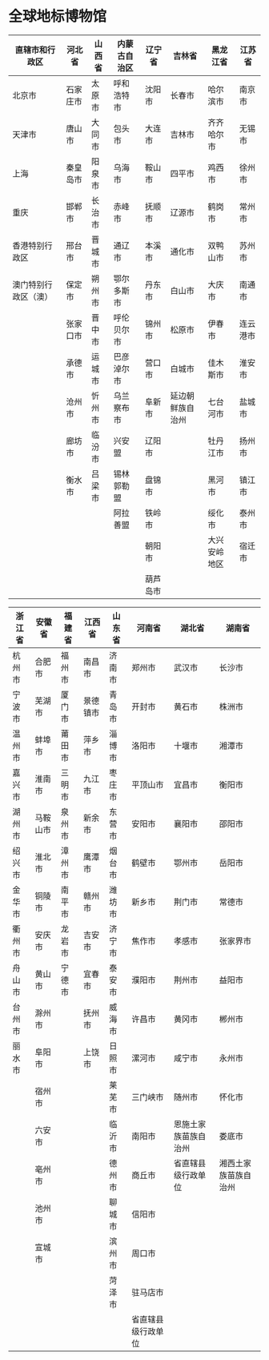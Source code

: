 # 全球地标博物馆

直辖市和行政区	|	河北省	|	山西省	|	内蒙古自治区	|	辽宁省	|	吉林省	|	黑龙江省	|	江苏省	
----------------|---------|---------|----------------|--------|---------|-----------|---------------
北京市	|	石家庄市	|	太原市	|	呼和浩特市	|	沈阳市	|	长春市	|	哈尔滨市	|	南京市	
天津市	|	唐山市	|	大同市	|	包头市	|	大连市	|	吉林市	|	齐齐哈尔市	|	无锡市	
上海	|	秦皇岛市	|	阳泉市	|	乌海市	|	鞍山市	|	四平市	|	鸡西市	|	徐州市	
重庆	|	邯郸市	|	长治市	|	赤峰市	|	抚顺市	|	辽源市	|	鹤岗市	|	常州市	
香港特别行政区	|	邢台市	|	晋城市	|	通辽市	|	本溪市	|	通化市	|	双鸭山市	|	苏州市	
澳门特别行政区（澳）	|	保定市	|	朔州市	|	鄂尔多斯市	|	丹东市	|	白山市	|	大庆市	|	南通市	
	|	张家口市	|	晋中市	|	呼伦贝尔市	|	锦州市	|	松原市	|	伊春市	|	连云港市	
	|	承德市	|	运城市	|	巴彦淖尔市	|	营口市	|	白城市	|	佳木斯市	|	淮安市	
	|	沧州市	|	忻州市	|	乌兰察布市	|	阜新市	|	延边朝鲜族自治州	|	七台河市	|	盐城市	
	|	廊坊市	|	临汾市	|	兴安盟	|	辽阳市	|		|	牡丹江市	|	扬州市	
	|	衡水市	|	吕梁市	|	锡林郭勒盟	|	盘锦市	|		|	黑河市	|	镇江市	
	|		|		|	阿拉善盟	|	铁岭市	|		|	绥化市	|	泰州市	
	|		|		|		|	朝阳市	|		|	大兴安岭地区	|	宿迁市	
	|		|		|		|	葫芦岛市	|		|		|		
															
															
浙江省	|	安徽省	|	福建省	|	江西省	|	山东省	|	河南省	|	湖北省	|	湖南省	
----------------|---------|---------|----------------|--------|---------|-----------|---------------
杭州市	|	合肥市	|	福州市	|	南昌市	|	济南市	|	郑州市	|	武汉市	|	长沙市	
宁波市	|	芜湖市	|	厦门市	|	景德镇市	|	青岛市	|	开封市	|	黄石市	|	株洲市	
温州市	|	蚌埠市	|	莆田市	|	萍乡市	|	淄博市	|	洛阳市	|	十堰市	|	湘潭市	
嘉兴市	|	淮南市	|	三明市	|	九江市	|	枣庄市	|	平顶山市	|	宜昌市	|	衡阳市	
湖州市	|	马鞍山市	|	泉州市	|	新余市	|	东营市	|	安阳市	|	襄阳市	|	邵阳市	
绍兴市	|	淮北市	|	漳州市	|	鹰潭市	|	烟台市	|	鹤壁市	|	鄂州市	|	岳阳市	
金华市	|	铜陵市	|	南平市	|	赣州市	|	潍坊市	|	新乡市	|	荆门市	|	常德市	
衢州市	|	安庆市	|	龙岩市	|	吉安市	|	济宁市	|	焦作市	|	孝感市	|	张家界市	
舟山市	|	黄山市	|	宁德市	|	宜春市	|	泰安市	|	濮阳市	|	荆州市	|	益阳市	
台州市	|	滁州市	|		|	抚州市	|	威海市	|	许昌市	|	黄冈市	|	郴州市	
丽水市	|	阜阳市	|		|	上饶市	|	日照市	|	漯河市	|	咸宁市	|	永州市	
	|	宿州市	|		|		|	莱芜市	|	三门峡市	|	随州市	|	怀化市	
	|	六安市	|		|		|	临沂市	|	南阳市	|	恩施土家族苗族自治州	|	娄底市	
	|	亳州市	|		|		|	德州市	|	商丘市	|	省直辖县级行政单位	|	湘西土家族苗族自治州	
	|	池州市	|		|		|	聊城市	|	信阳市	|		|		
	|	宣城市	|		|		|	滨州市	|	周口市	|		|		
	|		|		|		|	菏泽市	|	驻马店市	|		|		
	|		|		|		|		|	省直辖县级行政单位	|		|		
